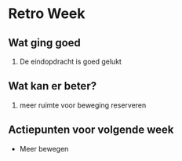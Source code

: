 # Retro Week

## Wat ging goed

1. De eindopdracht is goed gelukt

## Wat kan er beter?

1. meer ruimte voor beweging reserveren

## Actiepunten voor volgende week

- Meer bewegen

